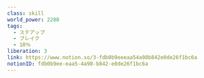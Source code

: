 ```yaml
---
class: skill
world_power: 2280
tags:
  - ステアップ
  - ブレイク
  - 10％
liberation: 3
link: https://www.notion.so/3-fdb0b9eeeaa54a98b842e0de26f1bc6a
notionID: fdb0b9ee-eaa5-4a98-b842-e0de26f1bc6a
---
```

